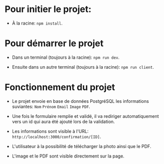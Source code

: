 # Pour initier le projet:

- À la racine: `npm install`.

# Pour démarrer le projet

- Dans un terminal (toujours à la racine): `npm run dev`.

- Ensuite dans un autre terminal (toujours à la racine): `npm run client`.

# Fonctionnement du projet

- Le projet envoie en base de données PostgréSQL les informations suviantes: `Nom` `Prénom` `Email` `Image` `PDF`.

- Une fois le formulaire remplie et validé, il va rediriger automatiquement vers un id qui aura été ajouté lors de la validation.

- Les informations sont visible à l'URL: `http://localhost:3000/confirmation/[ID]`.

- L'utilisateur à la possibilité de télécharger la photo ainsi que le PDF.

- L'image et le PDF sont visible directement sur la page.
